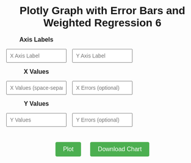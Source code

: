 <!DOCTYPE html>
<html lang="en">
<head>
  <meta charset="UTF-8" />
  <meta name="viewport" content="width=device-width, initial-scale=1.0"/>
  <title>Plotly Weighted Regression with Error Bars</title>
  <script src="https://cdn.plot.ly/plotly-latest.min.js"></script>
  <style>
    body {
      font-family: Arial, sans-serif;
      margin: 40px;
      text-align: center;
    }
    .input-grid {
  display: grid;
  grid-template-columns: repeat(3, 1fr);
  gap: 15px;
  max-width: 900px;
  margin: 0 auto 30px;
}
.input-grid strong {
  font-size: 16px;
  grid-column: span 3;
  text-align: left;
  padding-top: 10px;
}
    input[type="text"] {
      padding: 8px;
      font-size: 14px;
      width: 100%;
    }
    button {
      padding: 10px 20px;
      margin: 10px;
      font-size: 16px;
      background-color: #4CAF50;
      color: white;
      border: none;
      border-radius: 4px;
      cursor: pointer;
    }
    button:hover {
      background-color: #45a049;
    }
    #plot {
      width: 100%;
      height: 75vh;
    }
  </style>
</head>
<body>
  <h1>Plotly Graph with Error Bars and Weighted Regression 6</h1>
  <div class="input-grid">
  <!-- Axis labels -->
  <div><strong>Axis Labels</strong></div><div></div><div></div>
  <input type="text" id="xLabel" placeholder="X Axis Label">
  <input type="text" id="yLabel" placeholder="Y Axis Label">
  <div></div>

  <!-- X values -->
  <div><strong>X Values</strong></div><div></div><div></div>
  <input type="text" id="xValues" placeholder="X Values (space-separated)">
  <input type="text" id="xErrors" placeholder="X Errors (optional)">
  <div></div>

  <!-- Y values -->
  <div><strong>Y Values</strong></div><div></div><div></div>
  <input type="text" id="yValues" placeholder="Y Values">
  <input type="text" id="yErrors" placeholder="Y Errors (optional)">
  <div></div>
</div>

  <button onclick="plotData()">Plot</button>
  <button onclick="downloadPlot()">Download Chart</button>
  <div id="plot"></div>

  <script>
    function parseValues(id) {
      const val = document.getElementById(id).value.trim();
      return val === "" ? [] : val.split(/\s+/).map(Number);
    }

    function weightedLinearRegression(x, y, weights) {
      const sum = arr => arr.reduce((a, b) => a + b, 0);
      const w = weights;
      const wx = x.map((xi, i) => w[i] * xi);
      const wy = y.map((yi, i) => w[i] * yi);
      const wxy = x.map((xi, i) => w[i] * xi * y[i]);
      const wx2 = x.map((xi, i) => w[i] * xi * xi);

      const sumw = sum(w);
      const sumwx = sum(wx);
      const sumwy = sum(wy);
      const sumwxy = sum(wxy);
      const sumwx2 = sum(wx2);

      const xbar = sumwx / sumw;
      const ybar = sumwy / sumw;

      const slope = (sumwxy - sumwx * ybar) / (sumwx2 - sumwx * xbar);
      const intercept = ybar - slope * xbar;

      const n = x.length;
      const residuals = y.map((yi, i) => yi - (slope * x[i] + intercept));
      const variance = sum(residuals.map((r, i) => w[i] * r * r)) / (n - 2);

      const slopeUncertainty = Math.sqrt(variance / (sumwx2 - sumwx * xbar));
      const interceptUncertainty = Math.sqrt(variance * (1 / sumw + xbar * xbar / (sumwx2 - sumwx * xbar)));

      return { slope, intercept, slopeUncertainty, interceptUncertainty };
    }

    function plotData() {
      const x = parseValues('xValues');
      const y = parseValues('yValues');
      const xErr = parseValues('xErrors');
      const yErr = parseValues('yErrors');
      const xLabel = document.getElementById('xLabel').value || 'X Axis';
      const yLabel = document.getElementById('yLabel').value || 'Y Axis';

      if (x.length !== y.length) {
        alert('X and Y values must be the same length.');
        return;
      }

      const weights = yErr.length === y.length ? yErr.map(e => 1 / (e * e)) : Array(x.length).fill(1);

      const { slope, intercept, slopeUncertainty, interceptUncertainty } = weightedLinearRegression(x, y, weights);

      const lineX = [Math.min(...x), Math.max(...x)];
      const lineY = lineX.map(xi => slope * xi + intercept);

      const data = [];

      data.push({
        x: x,
        y: y,
        mode: 'markers',
        type: 'scatter',
        name: '',
      marker: {
        color: 'blue',
        size: 4,
        symbol: 'x'
      },
        error_x: xErr.length === x.length ? {
          type: 'data',
          array: xErr,
          visible: true
        } : undefined,
        error_y: yErr.length === y.length ? {
          type: 'data',
          array: yErr,
          visible: true
        } : undefined
      });

      data.push({
        x: lineX,
        y: lineY,
        mode: 'lines',
        type: 'scatter',
        name: '',
        line: { color: 'red', width: 2 }
      });

      const annotationText = `y = (${slope.toFixed(2)} ± ${slopeUncertainty.toFixed(2)})x + (${intercept.toFixed(2)} ± ${interceptUncertainty.toFixed(2)})`;

      const layout = {
        title: '',
        xaxis: { title: xLabel },
        yaxis: { title: yLabel },
        showlegend: false,
        annotations: [{
          x: 0.05,
          y: 0.95,
          xref: 'paper',
          yref: 'paper',
          text: annotationText,
          showarrow: false,
          font: { color: 'black', size: 14 }
        }]
      };

      Plotly.newPlot('plot', data, layout);
    }

    function downloadPlot() {
      Plotly.downloadImage('plot', { format: 'png', filename: 'plot_with_regression' });
    }
  </script>
</body>
</html>
